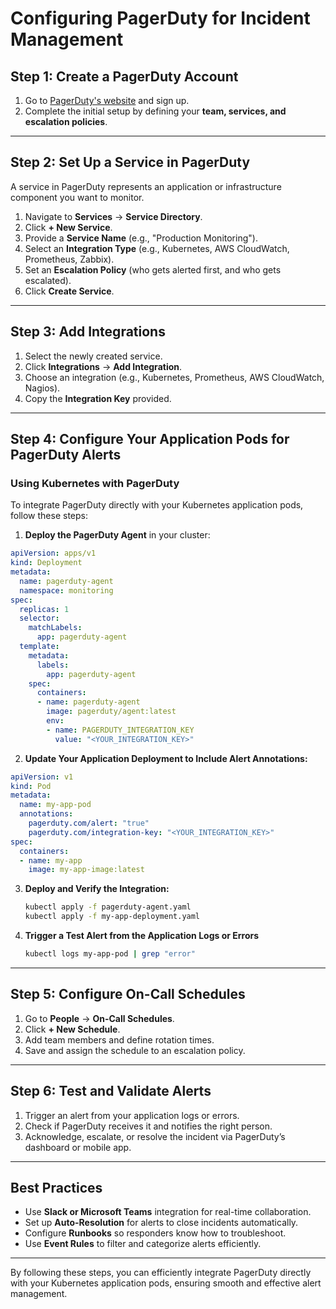 # Configuring PagerDuty for Incident Management

## **Step 1: Create a PagerDuty Account**
1. Go to [PagerDuty's website](https://www.pagerduty.com/) and sign up.
2. Complete the initial setup by defining your **team, services, and escalation policies**.

---

## **Step 2: Set Up a Service in PagerDuty**
A service in PagerDuty represents an application or infrastructure component you want to monitor.

1. Navigate to **Services** → **Service Directory**.
2. Click **+ New Service**.
3. Provide a **Service Name** (e.g., "Production Monitoring").
4. Select an **Integration Type** (e.g., Kubernetes, AWS CloudWatch, Prometheus, Zabbix).
5. Set an **Escalation Policy** (who gets alerted first, and who gets escalated).
6. Click **Create Service**.

---

## **Step 3: Add Integrations**
1. Select the newly created service.
2. Click **Integrations** → **Add Integration**.
3. Choose an integration (e.g., Kubernetes, Prometheus, AWS CloudWatch, Nagios).
4. Copy the **Integration Key** provided.

---

## **Step 4: Configure Your Application Pods for PagerDuty Alerts**
### **Using Kubernetes with PagerDuty**
To integrate PagerDuty directly with your Kubernetes application pods, follow these steps:

1. **Deploy the PagerDuty Agent** in your cluster:
```yaml
apiVersion: apps/v1
kind: Deployment
metadata:
  name: pagerduty-agent
  namespace: monitoring
spec:
  replicas: 1
  selector:
    matchLabels:
      app: pagerduty-agent
  template:
    metadata:
      labels:
        app: pagerduty-agent
    spec:
      containers:
      - name: pagerduty-agent
        image: pagerduty/agent:latest
        env:
        - name: PAGERDUTY_INTEGRATION_KEY
          value: "<YOUR_INTEGRATION_KEY>"
```
2. **Update Your Application Deployment to Include Alert Annotations:**
```yaml
apiVersion: v1
kind: Pod
metadata:
  name: my-app-pod
  annotations:
    pagerduty.com/alert: "true"
    pagerduty.com/integration-key: "<YOUR_INTEGRATION_KEY>"
spec:
  containers:
  - name: my-app
    image: my-app-image:latest
```
3. **Deploy and Verify the Integration:**
   ```sh
   kubectl apply -f pagerduty-agent.yaml
   kubectl apply -f my-app-deployment.yaml
   ```
4. **Trigger a Test Alert from the Application Logs or Errors**
   ```sh
   kubectl logs my-app-pod | grep "error"
   ```

---

## **Step 5: Configure On-Call Schedules**
1. Go to **People** → **On-Call Schedules**.
2. Click **+ New Schedule**.
3. Add team members and define rotation times.
4. Save and assign the schedule to an escalation policy.

---

## **Step 6: Test and Validate Alerts**
1. Trigger an alert from your application logs or errors.
2. Check if PagerDuty receives it and notifies the right person.
3. Acknowledge, escalate, or resolve the incident via PagerDuty’s dashboard or mobile app.

---

## **Best Practices**
- Use **Slack or Microsoft Teams** integration for real-time collaboration.
- Set up **Auto-Resolution** for alerts to close incidents automatically.
- Configure **Runbooks** so responders know how to troubleshoot.
- Use **Event Rules** to filter and categorize alerts efficiently.

---

By following these steps, you can efficiently integrate PagerDuty directly with your Kubernetes application pods, ensuring smooth and effective alert management.

